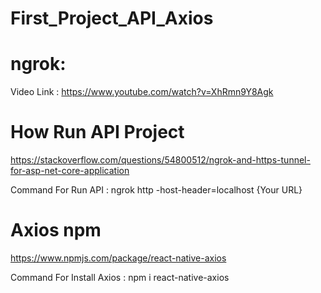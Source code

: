 # First_Project_API_Axios

# ngrok:
Video Link :
https://www.youtube.com/watch?v=XhRmn9Y8Agk


# How Run API Project 
https://stackoverflow.com/questions/54800512/ngrok-and-https-tunnel-for-asp-net-core-application

Command For Run API : ngrok http -host-header=localhost {Your URL}



# Axios npm 
https://www.npmjs.com/package/react-native-axios

Command For Install Axios : npm i react-native-axios
